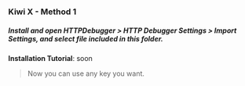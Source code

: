 ### Kiwi X - Method 1

##### Install and open HTTPDebugger > HTTP Debugger Settings > Import Settings, and select file included in this folder.
**Installation Tutorial**: soon

> Now you can use any key you want.
